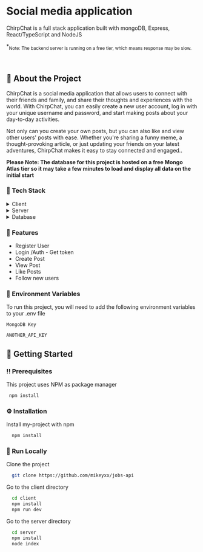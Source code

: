 # Social media application
ChirpChat is a full stack application built with mongoDB, Express, React/TypeScript and NodeJS



<!--
Hey, thanks for using the awesome-readme-template template.  
If you have any enhancements, then fork this project and create a pull request 
or just open an issue with the label "enhancement".

Don't forget to give this project a star for additional support ;)
Maybe you can mention me or this repo in the acknowledgements too
-->

<!--
This README is a slimmed down version of the original one.
Removed sections:
- Screenshots
- Running Test
- Deployment
- FAQ
-->

  *<sub>Note: The backend server is running on a free tier, which means response may be slow.</sub>
</div>

<br />
  

<!-- About the Project -->
## :star2: About the Project

ChirpChat is a social media application that allows users to connect with their friends and family, and share their thoughts and experiences with the world. With ChirpChat, you can easily create a new user account, log in with your unique username and password, and start making posts about your day-to-day activities.

Not only can you create your own posts, but you can also like and view other users' posts with ease. Whether you're sharing a funny meme, a thought-provoking article, or just updating your friends on your latest adventures, ChirpChat makes it easy to stay connected and engaged..

**Please Note: The database for this project is hosted on a free Mongo Atlas tier so it may take a few minutes to load and display all data on the initial start**

<!-- TechStack -->
### :space_invader: Tech Stack

<details>
  <summary>Client</summary>
  <ul>
    <li><a href="https://vitejs.dev/guide/">Vite.js</a></li>
    <li><a href="https://redux-toolkit.js.org">Redux Toolkit</a></li>
    <li><a href="https://reactrouter.com/en/main">React Router</a></li>
    <li><a href="https://tailwindcss.com/">TailwindCSS</a></li>
    <li><a href="https://axios-http.com/docs/intro">Axios</a></li>
  </ul>
</details>

<details>
  <summary>Server</summary>
  <ul>
    <li><a href="https://expressjs.com/">Express.js</a></li>
  </ul>
</details>

<details>
<summary>Database</summary>
  <ul>
    <li><a href="https://mongodb.com/">MongoDB</a></li>
  </ul>
</details>

<!-- Features -->
### :dart: Features

- Register User 
- Login /Auth - Get token
- Create Post
- View Post
- Like Posts
- Follow new users

<!-- Env Variables -->
### :key: Environment Variables

To run this project, you will need to add the following environment variables to your .env file

`MongoDB Key`

`ANOTHER_API_KEY`

<!-- Getting Started -->
## 	:toolbox: Getting Started

<!-- Prerequisites -->
### :bangbang: Prerequisites

This project uses NPM as package manager

```bash
 npm install
```

<!-- Installation -->
### :gear: Installation

Install my-project with npm

```bash
  npm install
```


<!-- Run Locally -->
### :running: Run Locally

Clone the project

```bash
  git clone https://github.com/mikeyxx/jobs-api
```

Go to the client directory
```bash
  cd client
  npm install
  npm run dev
```

Go to the server directory
```bash
  cd server
  npm install
  node index
```

